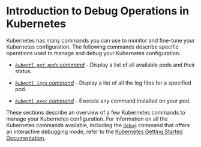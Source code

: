 # Introduction to Debug Operations in Kubernetes

Kubernetes has many commands you can use to monitor and fine-tune your Kubernetes configuration. The following commands describe specific operations used to manage and debug your Kubernetes configuration:

* [*`kubectl get pods` command*](get_pods.md) - Display a list of all available pods and their status.

* [*`kubectl logs` command*](logs.md) - Display a list of all the log files for a specified pod.

* [*`kubectl exec` command*](exec.md) - Execute any command installed on your pod.

These sections describe an overview of a few Kubernetes commands to manage your Kubernetes configuration. For information on all the Kubernetes commands available, including the [`debug`](https://kubernetes.io/docs/reference/generated/kubectl/kubectl-commands#debug) command that offers an interactive debugging mode, refer to the [Kubernetes Getting Started Documentation](https://kubernetes.io/docs/reference/generated/kubectl/kubectl-commands#-strong-getting-started-strong-).

